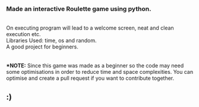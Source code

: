 <h3>Made an interactive Roulette game using python.</h3><br>
On executing program will lead to a welcome screen, neat and clean execution etc.<br>
Libraries Used: time, os and random.<br>
A good project for beginners.<br>
<br><br>
<strong>*NOTE:</strong>
Since this game was made as a beginner so the code may need some optimisations in order to reduce time and space complexities. You can optimise and create a pull request if you want to contribute together.
<h2>:)</h2>
